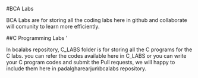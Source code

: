 #BCA Labs

BCA Labs are for storing all the coding labs here in github and collaborate will comunity to learn more efficiently. 

##C Programming Labs '

In bcalabs repository, C_LABS folder is for storing all the C programs for the C labs. you can refer the codes available here in C_LABS or you can write your C program codes and submit the Pull requests, we will happy to include them here in padalgharearjun\bcalabs repository.

